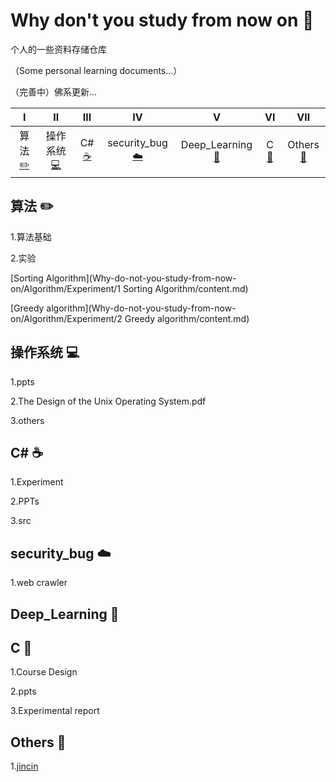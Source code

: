 # Why don't you study from now on :punch:

个人的一些资料存储仓库

（Some personal learning documents...）

（完善中）佛系更新...

| Ⅰ | Ⅱ | Ⅲ | Ⅳ | Ⅴ | Ⅵ | Ⅶ | 
| :---------: | :---------: | :--------: | :---------: | :---------: | :---------:| :--------: | 
| 算法[:pencil2:](#算法-pencil2) | 操作系统[:computer:](#操作系统-computer) | C#[:coffee:](#C\#-coffee) | security_bug[:cloud:](#security_bug-cloud) | Deep_Learning[:floppy_disk:](#Deep_Learning-floppy_disk) | C [:tea:](#C-tea) | Others[:hammer:](#Others-hammer) | 


## 算法 :pencil2:
1.算法基础

2.实验

[Sorting Algorithm](Why-do-not-you-study-from-now-on/Algorithm/Experiment/1 Sorting Algorithm/content.md)
	
[Greedy algorithm](Why-do-not-you-study-from-now-on/Algorithm/Experiment/2 Greedy algorithm/content.md)


## 操作系统 :computer:
1.ppts

2.The Design of the Unix Operating System.pdf

3.others

## C\# :coffee:
1.Experiment

2.PPTs

3.src

## security_bug :cloud:
1.web crawler

## Deep_Learning :floppy_disk:


## C :tea:
1.Course Design

2.ppts

3.Experimental report

## Others :hammer:
1.[jincin](Why-do-not-you-study-from-now-on/Others/jincin/Introduction.md)



